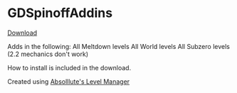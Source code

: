 # GDSpinoffAddins

[Download](github.com/Kingminer7/GDSpinoffAddins/releases/)

Adds in the following:
All Meltdown levels
All World levels
All Subzero levels (2.2 mechanics don't work)

How to install is included in the download.

Created using [Absolllute's Level Manager](https://www.youtube.com/watch?v=ZOTbHyuXx4I)
